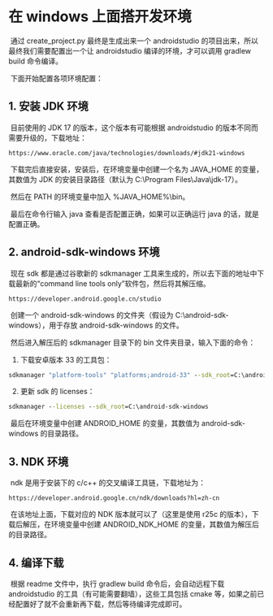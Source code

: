 # 在 windows 上面搭开发环境

​	通过 create_project.py 最终是生成出来一个 androidstudio 的项目出来，所以最终我们需要配置出一个让 androidstudio 编译的环境，才可以调用 gradlew build 命令编译。

​	下面开始配置各项环境配置：

## 1. 安装 JDK 环境

​	目前使用的 JDK 17 的版本，这个版本有可能根据 androidstudio 的版本不同而需要升级的，下载地址：

~~~
https://www.oracle.com/java/technologies/downloads/#jdk21-windows
~~~

​	下载完后直接安装，安装后，在环境变量中创建一个名为 JAVA_HOME 的变量，其数值为 JDK 的安装目录路径（默认为 C:\Program Files\Java\jdk-17）。

​	然后在 PATH 的环境变量中加入 %JAVA_HOME%\bin。

​	最后在命令行输入 java 查看是否配置正确，如果可以正确运行 java 的话，就是配置正确。

## 2. android-sdk-windows 环境

​	现在 sdk 都是通过谷歌新的 sdkmanager 工具来生成的，所以去下面的地址中下载最新的“command line tools only”软件包，然后将其解压缩。

~~~
https://developer.android.google.cn/studio
~~~

​	创建一个 android-sdk-windows 的文件夹（假设为 C:\android-sdk-windows），用于存放 android-sdk-windows 的文件。

​	然后进入解压后的 sdkmanager 目录下的 bin 文件夹目录，输入下面的命令：

1. 下载安卓版本 33 的工具包：

~~~cmd
sdkmanager "platform-tools" "platforms;android-33" --sdk_root=C:\android-sdk-windows
~~~

2. 更新 sdk 的 licenses：

~~~cmd
sdkmanager --licenses --sdk_root=C:\android-sdk-windows
~~~

​	最后在环境变量中创建 ANDROID_HOME 的变量，其数值为 android-sdk-windows 的目录路径。

## 3. NDK 环境

​	ndk 是用于安装下的 c/c++ 的交叉编译工具链，下载地址为：

~~~
https://developer.android.google.cn/ndk/downloads?hl=zh-cn
~~~

​	在该地址上面，下载对应的 NDK 版本就可以了（这里是使用 r25c 的版本），下载后解压，在环境变量中创建 ANDROID_NDK_HOME 的变量，其数值为解压后的目录路径。

## 4. 编译下载

​	根据 readme 文件中，执行 gradlew build 命令后，会自动远程下载 androidstudio 的工具（有可能需要翻墙），这些工具包括 cmake 等，如果之前已经配置好了就不会重新再下载，然后等待编译完成即可。
